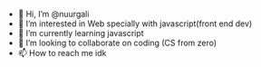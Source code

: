- 👋 Hi, I’m @nuurgali
- 👀 I’m interested in Web specially with javascript(front end dev)
- 🌱 I’m currently learning javascript
- 💞️ I’m looking to collaborate on coding (CS from zero)
- 📫 How to reach me idk

<!---
nuurgali/nuurgali is a ✨ special ✨ repository because its `README.md` (this file) appears on your GitHub profile.
You can click the Preview link to take a look at your changes.
--->
